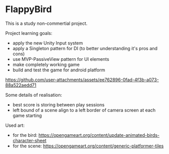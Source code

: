 # FlappyBird

This is a study non-commertial project.


Project learning goals:
- apply the new Unity Input system
- apply a Singleton pattern for DI (to better understanding it's pros and cons)
- use MVP-PassiveView pattern for UI elements
- make completely working game
- build and test the game for android platform



https://github.com/user-attachments/assets/ee762896-0fad-4f3b-a073-88a522aedd71


Some details of realisation:
- best score is storing between play sessions
- left bound of a scene align to a left border of camera screen at each game starting


Used art:
- for the bird: https://opengameart.org/content/update-animated-birds-character-sheet
- for the scene: https://opengameart.org/content/generic-platformer-tiles
